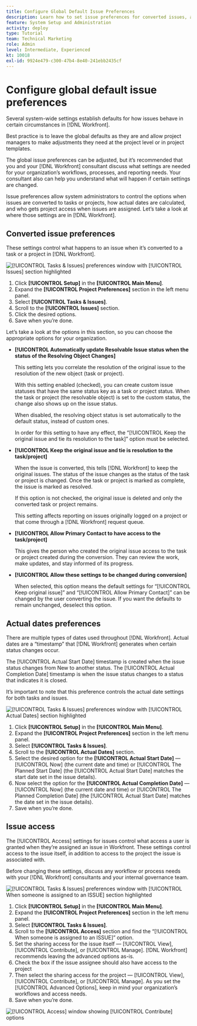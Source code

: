 ```yaml
---
title: Configure Global Default Issue Preferences
description: Learn how to set issue preferences for converted issues, actual dates, and issue access in [!DNL Adobe Workfront].
feature: System Setup and Administration
activity: deploy
type: Tutorial
team: Technical Marketing
role: Admin
level: Intermediate, Experienced
kt: 10018
exl-id: 9924e479-c300-47b4-8e40-241ebb2435cf
---
```

# Configure global default issue preferences

Several system-wide settings establish defaults for how issues behave in certain circumstances in [!DNL Workfront].

Best practice is to leave the global defaults as they are and allow project managers to make adjustments they need at the project level or in project templates.

The global issue preferences can be adjusted, but it’s recommended that you and your [!DNL Workfront] consultant discuss what settings are needed for your organization’s workflows, processes, and reporting needs. Your consultant also can help you understand what will happen if certain settings are changed.

Issue preferences allow system administrators to control the options when issues are converted to tasks or projects, how actual dates are calculated, and who gets project access when issues are assigned. Let’s take a look at where those settings are in [!DNL Workfront].

## Converted issue preferences

These settings control what happens to an issue when it’s converted to a task or a project in [!DNL Workfront].

![[!UICONTROL Tasks & Issues] preferences window with [!UICONTROL Issues] section highlighted](assets/admin-fund-issue-prefs-converting.png)

1. Click **[!UICONTROL Setup]** in the **[!UICONTROL Main Menu]**.
1. Expand the **[!UICONTROL Project Preferences]** section in the left menu panel.
1. Select **[!UICONTROL Tasks & Issues]**.
1. Scroll to the **[!UICONTROL Issues]** section.
1. Click the desired options.
1. Save when you’re done.

Let’s take a look at the options in this section, so you can choose the appropriate options for your organization.

* **[!UICONTROL Automatically update Resolvable Issue status when the status of the Resolving Object Changes]**

  This setting lets you correlate the resolution of the original issue to the resolution of the new object (task or project).

  With this setting enabled (checked), you can create custom issue statuses that have the same status key as a task or project status. When the task or project (the resolvable object) is set to the custom status, the change also shows up on the issue status.

  When disabled, the resolving object status is set automatically to the default status, instead of custom ones.

  In order for this setting to have any effect, the “[!UICONTROL Keep the original issue and tie its resolution to the task]” option must be selected.

* **[!UICONTROL Keep the original issue and tie is resolution to the task/project]**

  When the issue is converted, this tells [!DNL Workfront] to keep the original issues. The status of the issue changes as the status of the task or project is changed. Once the task or project is marked as complete, the issue is marked as resolved.

  If this option is not checked, the original issue is deleted and only the converted task or project remains.

  This setting affects reporting on issues originally logged on a project or that come through a [!DNL Workfront] request queue.

* **[!UICONTROL Allow Primary Contact to have access to the task/project]**

  This gives the person who created the original issue access to the task or project created during the conversion. They can review the work, make updates, and stay informed of its progress.

* **[!UICONTROL Allow these settings to be changed during conversion]**

  When selected, this option means the default settings for “[!UICONTROL Keep original issue]” and “[!UICONTROL Allow Primary Contact]” can be changed by the user converting the issue. If you want the defaults to remain unchanged, deselect this option.

<!---
learn more URLs
Configure system-wide task and issue preferences
Issue statuses
Create and customize system-wide statuses
--->

## Actual dates preferences

There are multiple types of dates used throughout [!DNL Workfront]. Actual dates are a “timestamp” that [!DNL Workfront] generates when certain status changes occur.

The [!UICONTROL Actual Start Date] timestamp is created when the issue status changes from New to another status. The [!UICONTROL Actual Completion Date] timestamp is when the issue status changes to a status that indicates it is closed.

It’s important to note that this preference controls the actual date settings for both tasks and issues.

![[!UICONTROL Tasks & Issues] preferences window with [!UICONTROL Actual Dates] section highlighted](assets/admin-fund-issue-prefs-actual-dates.png)

1. Click **[!UICONTROL Setup]** in the **[!UICONTROL Main Menu]**.
1. Expand the **[!UICONTROL Project Preferences]** section in the left menu panel.
1. Select **[!UICONTROL Tasks & Issues]**.
1. Scroll to the **[!UICONTROL Actual Dates]** section.
1. Select the desired option for the **[!UICONTROL Actual Start Date]** — [!UICONTROL Now] (the current date and time) or [!UICONTROL The Planned Start Date] (the [!UICONTROL Actual Start Date] matches the start date set in the issue details).
1. Now select the option for the **[!UICONTROL Actual Completion Date]** — [!UICONTROL Now] (the current date and time) or [!UICONTROL The Planned Completion Date] (the [!UICONTROL Actual Start Date] matches the date set in the issue details).
1. Save when you’re done.


<!---
learn more URLs
Definitions for the project, task, and issue dates within Workfront
Configure system-wide task and issue preferences
--->

## Issue access

The [!UICONTROL Access] settings for issues control what access a user is granted when they’re assigned an issue in Workfront. These settings control access to the issue itself, in addition to access to the project the issue is associated with.

Before changing these settings, discuss any workflow or process needs with your [!DNL Workfront] consultants and your internal governance team.

![[!UICONTROL Tasks & Issues] preferences window with [!UICONTROL When someone is assigned to an ISSUE] section highlighted](assets/admin-fund-issue-prefs-access-1.png)

1. Click **[!UICONTROL Setup]** in the **[!UICONTROL Main Menu]**.
1. Expand the **[!UICONTROL Project Preferences]** section in the left menu panel.
1. Select **[!UICONTROL Tasks & Issues]**.
1. Scroll to the **[!UICONTROL Access]** section and find the “[!UICONTROL When someone is assigned to an ISSUE]” option.
1. Set the sharing access for the issue itself — [!UICONTROL View], [!UICONTROL Contribute], or [!UICONTROL Manage]. [!DNL Workfront] recommends leaving the advanced options as-is.
1. Check the box if the issue assignee should also have access to the project
1. Then select the sharing access for the project — [!UICONTROL View], [!UICONTROL Contribute], or [!UICONTROL Manage]. As you set the [!UICONTROL Advanced Options], keep in mind your organization’s workflows and access needs.
1. Save when you’re done.

![[!UICONTROL Access] window showing [!UICONTROL Contribute] options](assets/admin-fund-issue-prefs-access-2.png)

<!---
learn more URLs
Configure system-wide task and issue preferences
Grant access to issues
--->
